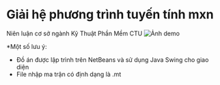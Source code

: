 # Giải hệ phương trình tuyến tính mxn
Niên luận cơ sở ngành Kỹ Thuật Phần Mềm CTU
![Ảnh demo](https://github.com/Neal005/Solve-an-mxn-linear-system-of-equations/blob/main/%E1%BA%A2nh%20demo.png)

*Một số lưu ý:
  - Đồ án được lập trình trên NetBeans và sử dụng Java Swing cho giao diện
  - File nhập ma trận có định dạng là .mt

